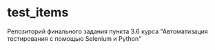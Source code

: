 # test_items
Репозиторий финального задания пункта 3.6 курса "Автоматизация тестирования с помощью Selenium и Python"

